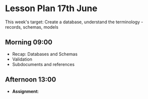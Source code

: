 # Lesson Plan 17th June

This week's target: Create a database, understand the terminology - records, schemas, models

## Morning 09:00

+ Recap: Databases and Schemas
+ Validation
+ Subdocuments and references

## Afternoon 13:00

+ **Assignment**:

